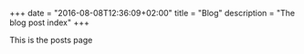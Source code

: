 +++
date = "2016-08-08T12:36:09+02:00"
title = "Blog"
description = "The blog post index"
+++

This is the posts page